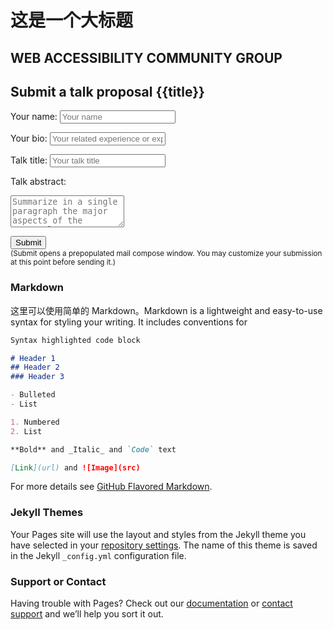 # 这是一个大标题

## WEB ACCESSIBILITY COMMUNITY GROUP
<section class="box" id="submit-form">
  <h2 class="footnote">
    Submit a talk proposal {{title}}
  </h2>
  <label for="speaker-name">Your name:</label>
  <input id="speaker-name" placeholder="Your name" maxlength="64">
  <br>

  <label for="speaker-bio">Your bio:</label>
  <input id="speaker-bio" placeholder="Your related experience or expertise" maxlength="64">
  <br>

  <label for="talk-title">Talk title:</label>
  <input id="talk-title" placeholder="Your talk title" maxlength="64">
  <br>

  <label for="talk-abstract">Talk abstract:</label>
  <textarea id="talk-abstract" placeholder="Summarize in a single paragraph the major aspects of the proposal you want to present." rows="3" maxlength="512"></textarea>
  <br>

  <button id="submit-button">Submit</button>
  <br>
  <small>(Submit opens a prepopulated mail compose window. You may customize your submission at this point before sending it.)</small>
</section>
<script>
  (() => {
    const button = document.querySelector('#submit-button');
    if (button) addSubmitButtonListener();

    function addSubmitButtonListener() {
        document.querySelector('#submit-button').onclick = () => {
            const name = document.querySelector('#speaker-name').value;
            const bio = document.querySelector('#speaker-bio').value;
            const title = document.querySelector('#talk-title').value;
            const abstract = document.querySelector('#talk-abstract').value;

            const subject = `[workshop proposal] ${title}`;
            const body = `Hi Program Committee,

I would like to submit a talk proposal for the W3C Beihang Event.


Name: ${name}

Bio: ${bio}

Talk title: ${title}

Talk abstract: ${abstract}


Best regards,\n${name}`;
          window.open(`mailto:team-beihang-events@w3.org?subject=${encodeURIComponent(subject)}&body=${encodeURIComponent(body)}`);
        };
    }
})();
</script>
### Markdown

这里可以使用简单的 Markdown。Markdown is a lightweight and easy-to-use syntax for styling your writing. It includes conventions for

```markdown
Syntax highlighted code block

# Header 1
## Header 2
### Header 3

- Bulleted
- List

1. Numbered
2. List

**Bold** and _Italic_ and `Code` text

[Link](url) and ![Image](src)
```

For more details see [GitHub Flavored Markdown](https://guides.github.com/features/mastering-markdown/).

### Jekyll Themes

Your Pages site will use the layout and styles from the Jekyll theme you have selected in your [repository settings](https://github.com/jennyliang220/quick-blog/settings/pages). The name of this theme is saved in the Jekyll `_config.yml` configuration file.

### Support or Contact

Having trouble with Pages? Check out our [documentation](https://docs.github.com/categories/github-pages-basics/) or [contact support](https://support.github.com/contact) and we’ll help you sort it out.
